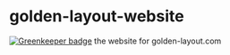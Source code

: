 # golden-layout-website

[![Greenkeeper badge](https://badges.greenkeeper.io/deepstreamIO/golden-layout-website.svg)](https://greenkeeper.io/)
the website for golden-layout.com
